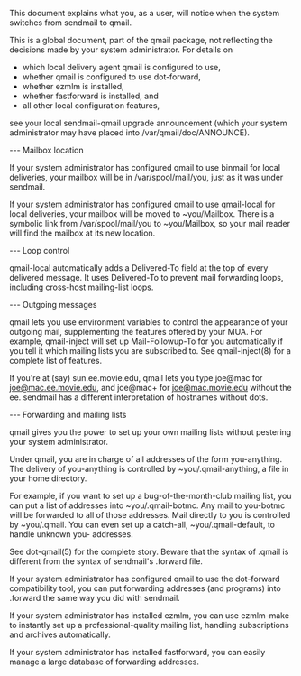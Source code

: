 This document explains what you, as a user, will notice when the system
switches from sendmail to qmail.

This is a global document, part of the qmail package, not reflecting the
decisions made by your system administrator. For details on

   * which local delivery agent qmail is configured to use,
   * whether qmail is configured to use dot-forward,
   * whether ezmlm is installed,
   * whether fastforward is installed, and
   * all other local configuration features,

see your local sendmail-qmail upgrade announcement (which your system
administrator may have placed into /var/qmail/doc/ANNOUNCE).


--- Mailbox location

If your system administrator has configured qmail to use binmail for
local deliveries, your mailbox will be in /var/spool/mail/you, just as
it was under sendmail.

If your system administrator has configured qmail to use qmail-local for
local deliveries, your mailbox will be moved to ~you/Mailbox. There is a
symbolic link from /var/spool/mail/you to ~you/Mailbox, so your mail
reader will find the mailbox at its new location.


--- Loop control

qmail-local automatically adds a Delivered-To field at the top of every
delivered message. It uses Delivered-To to prevent mail forwarding
loops, including cross-host mailing-list loops.


--- Outgoing messages

qmail lets you use environment variables to control the appearance of
your outgoing mail, supplementing the features offered by your MUA. For
example, qmail-inject will set up Mail-Followup-To for you automatically
if you tell it which mailing lists you are subscribed to. See
qmail-inject(8) for a complete list of features.

If you're at (say) sun.ee.movie.edu, qmail lets you type joe@mac for
joe@mac.ee.movie.edu, and joe@mac+ for joe@mac.movie.edu without the ee.
sendmail has a different interpretation of hostnames without dots.


--- Forwarding and mailing lists

qmail gives you the power to set up your own mailing lists without
pestering your system administrator.

Under qmail, you are in charge of all addresses of the form
you-anything. The delivery of you-anything is controlled by
~you/.qmail-anything, a file in your home directory.

For example, if you want to set up a bug-of-the-month-club mailing list,
you can put a list of addresses into ~you/.qmail-botmc. Any mail to
you-botmc will be forwarded to all of those addresses. Mail directly to
you is controlled by ~you/.qmail. You can even set up a catch-all,
~you/.qmail-default, to handle unknown you- addresses.

See dot-qmail(5) for the complete story. Beware that the syntax of
.qmail is different from the syntax of sendmail's .forward file.

If your system administrator has configured qmail to use the dot-forward
compatibility tool, you can put forwarding addresses (and programs) into
.forward the same way you did with sendmail.

If your system administrator has installed ezmlm, you can use ezmlm-make
to instantly set up a professional-quality mailing list, handling
subscriptions and archives automatically.

If your system administrator has installed fastforward, you can easily
manage a large database of forwarding addresses.
